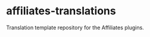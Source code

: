 affiliates-translations
=======================

Translation template repository for the Affiliates plugins.
